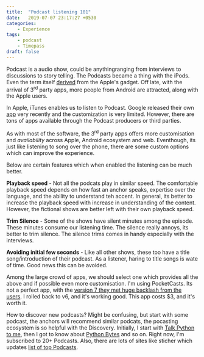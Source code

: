 ```yaml
---
title:  "Podcast listening 101"
date:   2019-07-07 23:17:27 +0530
categories:
    - Experience
tags:
    - podcast
    - Timepass
draft: false
---
```


[comment]: <> (What is podcast?)
Podcast is a audio show, could be anythingranging from interviews to discussions to story telling. The Podcasts became a thing with the iPods. Even the term itself [derived](https://www.bbc.co.uk/programmes/p038m811) from the Apple's gadget. Off late, with the arrival of 3<sup>rd</sup> party apps, more people from Android are attracted, along with the Apple users.


[comment]: <> (Diff ways to listen to a podcast?)
In Apple, iTunes enables us to listen to Podcast. Google released their own [app](https://podcasts.google.com/about) very recently and the customization is very limited. However, there are tons of apps available through the Podcast producers or third parties.

[comment]: <> (Effectively listening to podcast)
As with most of the software, the 3<sup>rd</sup> party apps offers more customisation and *availability* across Apple, Android ecosystem and web. Eventhough, its just like listening to song over the phone, there are some custom options which can improve the experience.

Below are certain features which when enabled the listening can be much better.

**Playback speed** - Not all the podcats play in similar speed. The comfortable playback speed depends on how fast an anchor speaks, expertise over the language, and the ability to understand teh accent. In general, its better to increase the playback speed with increase in understanding of the content. However, the fictional shows are better left with their own playback speed.

**Trim Silence** - Some of the shows have silent minutes among the episode. These minutes consume our listening time. The silence really annoys, its better to trim silence. The silence trims comes in handy especially with the interviews.

**Avoiding initial few seconds** - Like all other shows, these too have a title song/introduction of their podcast. As a listener, haring to title songs is wate of time. Good news this can be avoided.

Among the large crowd of apps, we should select one which provides all the above and if possible even more customisation. I'm using PocketCasts. Its not a perfect app, with the [version 7 they met huge backlash from the users](https://www.androidpolice.com/2019/03/06/pocket-casts-v7-exits-beta-with-all-new-interface-useful-features-and-lots-of-confusing-changes/). I rolled back to v6, and it's working good. This app costs $3, and it's worth it.

[comment]: <> (Where to find podcasts)
How to discover new podcasts? Might be confusing, but start with some podcast, the anchors will recommend similar podcats, the pocasting ecosystem is so helpful with the Discovery. Initially, I start with [Talk Python to me](https://talkpython.fm/), then I got to know about [Python Bytes](https://pythonbytes.fm/) and so on. Right now, I'm subscribed to 20+ Podcasts. Also, there are lots of sites like sticher which updates [list of top Podcasts](https://www.stitcher.com/stitcher-list/).
